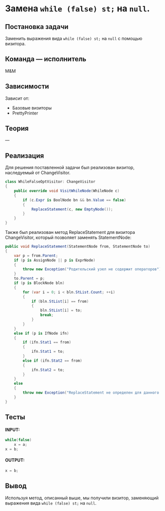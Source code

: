 
# Замена `while (false) st;` на `null`.

## Постановка задачи
Заменить выражения вида `while (false) st;` на `null` с помощью визитора.

## Команда — исполнитель
M&M

## Зависимости
Зависит от:

-   Базовые визиторы
-   PrettyPrinter

## Теория
&mdash;
## Реализация

Для решения поставленной задачи был реализован визитор, наследуемый от ChangeVisitor.

```csharp
class WhileFalseOptVisitor: ChangeVisitor
{
	public override void VisitWhileNode(WhileNode c)
	{
		if (c.Expr is BoolNode bn && bn.Value == false)
		{
			ReplaceStatement(c, new EmptyNode());
		}
	}
}
```
Также был реализован метод ReplaceStatement для визитора ChangeVisitor, который позволяет заменять StatementNode:

```csharp
public void ReplaceStatement(StatementNode from, StatementNode to)
{
	var p = from.Parent;
	if (p is AssignNode || p is ExprNode)
	{
		throw new Exception("Родительский узел не содержит операторов");
	}
	to.Parent = p;
	if (p is BlockNode bln)
	{
		for (var i = 0; i < bln.StList.Count; ++i)
		{
			if (bln.StList[i] == from)
			{
				bln.StList[i] = to;
				break;
			}
		}
	}
	else if (p is IfNode ifn)
	{
		if (ifn.Stat1 == from)
		{
			ifn.Stat1 = to;
		}
		else if (ifn.Stat2 == from)
		{
			ifn.Stat2 = to;
		}
	}
	else
	{
		throw new Exception("ReplaceStatement не определен для данного типа узла");
	}
}
```
## Тесты
#### INPUT: 
```csharp
while(false)
	x = a;
x = b;
```
#### OUTPUT:
```csharp
x = b;
```

## Вывод
Используя метод, описанный выше, мы получили визитор, заменяющий выражения вида `while (false) st;` на `null`.
